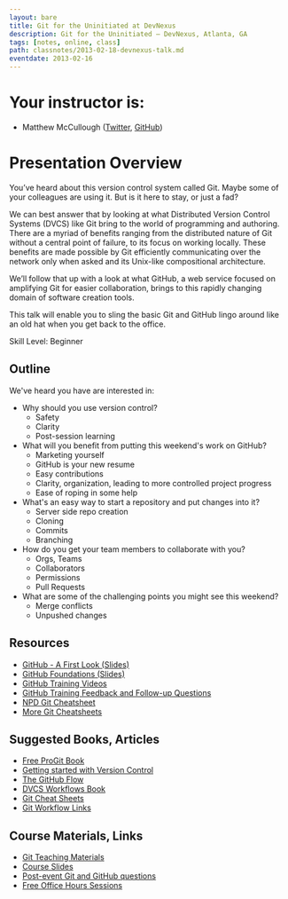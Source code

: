 ```yaml
---
layout: bare
title: Git for the Uninitiated at DevNexus
description: Git for the Uninitiated – DevNexus, Atlanta, GA
tags: [notes, online, class]
path: classnotes/2013-02-18-devnexus-talk.md
eventdate: 2013-02-16
---
```


# Your instructor is:

* Matthew McCullough ([Twitter](http://twitter.com/matthewmccull), [GitHub](https://github.com/matthewmccullough))

# Presentation Overview

You’ve heard about this version control system called Git. Maybe some of your colleagues are using it. But is it here to stay, or just a fad?

We can best answer that by looking at what Distributed Version Control Systems (DVCS) like Git bring to the world of programming and authoring. There are a myriad of benefits ranging from the distributed nature of Git without a central point of failure, to its focus on working locally. These benefits are made possible by Git efficiently communicating over the network only when asked and its Unix-like compositional architecture.

We’ll follow that up with a look at what GitHub, a web service focused on amplifying Git for easier collaboration, brings to this rapidly changing domain of software creation tools.

This talk will enable you to sling the basic Git and GitHub lingo around like an old hat when you get back to the office.

Skill Level: Beginner

## Outline

We've heard you have are interested in:

* Why should you use version control?
    * Safety
    * Clarity
    * Post-session learning
* What will you benefit from putting this weekend's work on GitHub?
    * Marketing yourself
    * GitHub is your new resume
    * Easy contributions
    * Clarity, organization, leading to more controlled project progress
    * Ease of roping in some help
* What's an easy way to start a repository and put changes into it?
    * Server side repo creation
    * Cloning
    * Commits
    * Branching
* How do you get your team members to collaborate with you?
    * Orgs, Teams
    * Collaborators
    * Permissions
    * Pull Requests
* What are some of the challenging points you might see this weekend?
    * Merge conflicts
    * Unpushed changes

## Resources
* [GitHub - A First Look (Slides)](http://teach.github.com/presentations/github-first-look.html)
* [GitHub Foundations (Slides)](http://teach.github.com/presentations/git-foundations.html)
* [GitHub Training Videos](http://training.github.com/resources/videos/)
* [GitHub Training Feedback and Follow-up Questions](https://github.com/githubtraining/feedback/issues?state=open)
* [NPD Git Cheatsheet](http://ndpsoftware.com/git-cheatsheet.html)
* [More Git Cheatsheets](http://teach.github.com/articles/git-cheatsheets/)

## Suggested Books, Articles
* [Free ProGit Book](http://git-scm.com/book)
* [Getting started with Version Control](http://teach.github.com/articles/lesson-new-to-version-control/)
* [The GitHub Flow](http://scottchacon.com/2011/08/31/github-flow.html)
* [DVCS Workflows Book](https://github.com/zkessin/dvcs-workflows)
* [Git Cheat Sheets](http://teach.github.com/articles/git-cheatsheets/)
* [Git Workflow Links](https://pinboard.in/u:matthew.mccullough/t:git+workflow)

## Course Materials, Links
* [Git Teaching Materials](http://teach.github.com)
* [Course Slides](http://teach.github.com/articles/course-slides/)
* [Post-event Git and GitHub questions](https://github.com/githubtraining/feedback/)
* [Free Office Hours Sessions](http://training.github.com/web/free-classes/)





